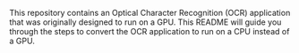 This repository contains an Optical Character Recognition (OCR) application that was originally designed to run on a GPU. This README will guide you through the steps to convert the OCR application to run on a CPU instead of a GPU.
